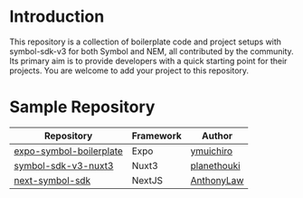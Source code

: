 # Introduction

This repository is a collection of boilerplate code and project setups with symbol-sdk-v3 for both Symbol and NEM, all contributed by the community. Its primary aim is to provide developers with a quick starting point for their projects. You are welcome to add your project to this repository.

# Sample Repository

| Repository                                                                                        | Framework | Author                                        |
| ------------------------------------------------------------------------------------------------- | --------- | --------------------------------------------- |
| [expo-symbol-boilerplate](https://github.com/symbol-blockchain-community/expo-symbol-boilerplate) | Expo      | [ymuichiro](https://github.com/ymuichiro)     |
| [symbol-sdk-v3-nuxt3](https://github.com/planethouki/symbol-sdk-v3-nuxt3)                         | Nuxt3     | [planethouki](https://github.com/planethouki) |
| [next-symbol-sdk](https://github.com/AnthonyLaw/next-symbol-sdk)                                  | NextJS    | [AnthonyLaw](https://github.com/AnthonyLaw)   |
